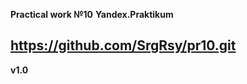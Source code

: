
**Practical work №10**
**Yandex.Praktikum**

https://github.com/SrgRsy/pr10.git
----------------------------------
**v1.0**
